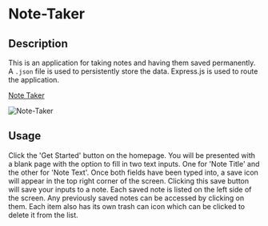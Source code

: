 # Note-Taker

## Description

This is an application for taking notes and having them saved permanently. A `.json` file is used to persistently store the data. Express.js is used to route the application.

[Note Taker](https://young-springs-38790.herokuapp.com/)

![Note-Taker](https://github.com/MaxFrank13/Note-Taker/blob/main/public/app-photo.PNG)

## Usage

Click the 'Get Started' button on the homepage. You will be presented with a blank page with the option to fill in two text inputs. One for 'Note Title' and the other for 'Note Text'. Once both fields have been typed into, a save icon will appear in the top right corner of the screen. Clicking this save button will save your inputs to a note. Each saved note is listed on the left side of the screen. Any previously saved notes can be accessed by clicking on them. Each item also has its own trash can icon which can be clicked to delete it from the list.